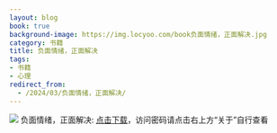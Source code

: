 ```yaml
---
layout: blog
book: true
background-image: https://img.locyoo.com/book负面情绪，正面解决.jpg
category: 书籍
title: 负面情绪，正面解决
tags:
- 书籍
- 心理
redirect_from:
  - /2024/03/负面情绪，正面解决/
---
```

![](https://img.locyoo.com/book负面情绪，正面解决.jpg)
负面情绪，正面解决: <a name = "ref1" href="https://url18.ctfile.com/f/50983618-1380724477-31759c?p=3619">点击下载</a>，访问密码请点击右上方“关于”自行查看